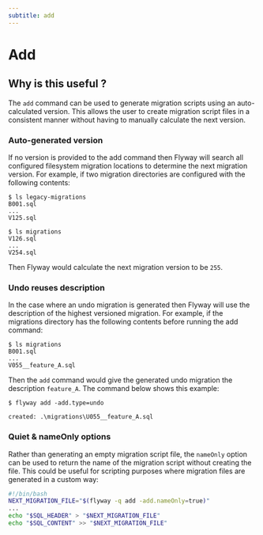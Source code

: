 ```yaml
---
subtitle: add
---
```

# Add

## Why is this useful ?
The `add` command can be used to generate migration scripts using an auto-calculated version.
This allows the user to create migration script files in a consistent manner without having to manually calculate the next version.

### Auto-generated version
If no version is provided to the add command then Flyway will search all configured filesystem migration locations to determine the next migration version.
For example, if two migration directories are configured with the following contents:
```
$ ls legacy-migrations
B001.sql
...
V125.sql

$ ls migrations
V126.sql
...
V254.sql
```
Then Flyway would calculate the next migration version to be `255`.

### Undo reuses description
In the case where an undo migration is generated then Flyway will use the description of the highest versioned migration.
For example, if the migrations directory has the following contents before running the add command:
```
$ ls migrations
B001.sql
...
V055__feature_A.sql
```

Then the `add` command would give the generated undo migration the description `feature_A`.
The command below shows this example:
```
$ flyway add -add.type=undo

created: .\migrations\U055__feature_A.sql
```

### Quiet & nameOnly options
Rather than generating an empty migration script file, the `nameOnly` option can be used to return the name of the migration script without creating the file.
This could be useful for scripting purposes where migration files are generated in a custom way:
```bash
#!/bin/bash
NEXT_MIGRATION_FILE="$(flyway -q add -add.nameOnly=true)"
...
echo "$SQL_HEADER" > "$NEXT_MIGRATION_FILE"
echo "$SQL_CONTENT" >> "$NEXT_MIGRATION_FILE"
```
